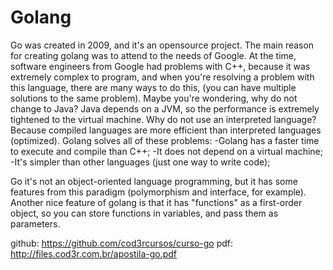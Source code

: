 # Golang


Go was created in 2009, and it's an opensource project. The main reason for creating golang was to attend to the needs of Google. At the time, software engineers from Google had problems with C++, because it was extremely complex to program, and when you're resolving a problem with this language, there are many ways to do this, (you can have multiple solutions to the same problem). Maybe you're wondering, why do not change to Java? Java depends on a JVM, so the performance is extremely tightened to the virtual machine. Why do not use an interpreted language? Because compiled languages are more efficient than interpreted languages (optimized). Golang solves all of these problems:
-Golang has a faster time to execute and compile than C++;
-It does not depend on a virtual machine;
-It's simpler than other languages (just one way to write code);


Go it's not an object-oriented language programming, but it has some features from this paradigm (polymorphism and interface, for example). Another nice feature of golang is that it has "functions" as a first-order object, so you can store functions in variables, and pass them as parameters.


github: https://github.com/cod3rcursos/curso-go
pdf: http://files.cod3r.com.br/apostila-go.pdf


